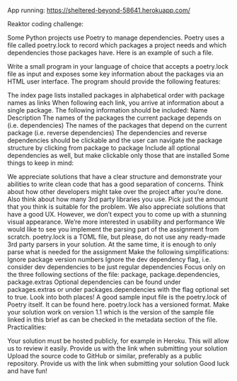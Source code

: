 App running:
https://sheltered-beyond-58641.herokuapp.com/

Reaktor coding challenge:

Some Python projects use Poetry to manage dependencies. Poetry uses a file called poetry.lock to record which packages a project needs and which dependencies those packages have. Here is an example of such a file.

Write a small program in your language of choice that accepts a poetry.lock file as input and exposes some key information about the packages via an HTML user interface. The program should provide the following features:

The index page lists installed packages in alphabetical order with package names as links
When following each link, you arrive at information about a single package. The following information should be included:
Name
Description
The names of the packages the current package depends on (i.e. dependencies)
The names of the packages that depend on the current package (i.e. reverse dependencies)
The dependencies and reverse dependencies should be clickable and the user can navigate the package structure by clicking from package to package
Include all optional dependencies as well, but make clickable only those that are installed
Some things to keep in mind:

We appreciate solutions that have a clear structure and demonstrate your abilities to write clean code that has a good separation of concerns. Think about how other developers might take over the project after you’re done. Also think about how many 3rd party libraries you use. Pick just the amount that you think is suitable for the problem.
We also appreciate solutions that have a good UX. However, we don’t expect you to come up with a stunning visual appearance. We’re more interested in usability and performance
We would like to see you implement the parsing part of the assignment from scratch. poetry.lock is a TOML file, but please, do not use any ready-made 3rd party parsers in your solution. At the same time, it is enough to only parse what is needed for the assignment
Make the following simplifications:
Ignore package version numbers
Ignore the dev dependency flag, i.e. consider dev dependencies to be just regular dependencies
Focus only on the three following sections of the file: package, package.dependencies, package.extras
Optional dependencies can be found under packages.extras or under packages.dependencies with the flag optional set to true. Look into both places!
A good sample input file is the poetry.lock of Poetry itself. It can be found here.
poetry.lock has a versioned format. Make your solution work on version 1.1 which is the version of the sample file linked in this brief as can be checked in the metadata section of the file.
Practicalities:

Your solution must be hosted publicly, for example in Heroku. This will allow us to review it easily. Provide us with the link when submitting your solution
Upload the source code to GitHub or similar, preferably as a public repository. Provide us with the link when submitting your solution
Good luck and have fun!

